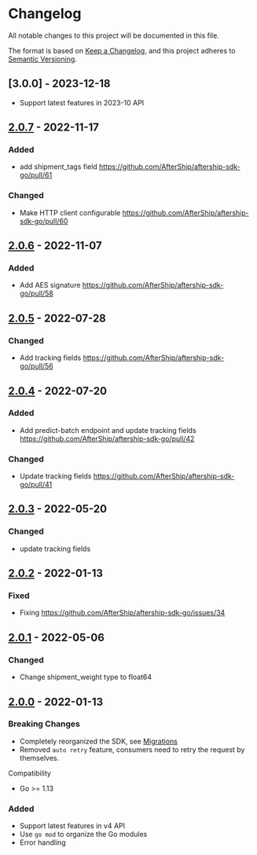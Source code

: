 # Changelog
All notable changes to this project will be documented in this file.

The format is based on [Keep a Changelog](https://keepachangelog.com/en/1.0.0/),
and this project adheres to [Semantic Versioning](https://semver.org/spec/v2.0.0.html).

## [3.0.0] - 2023-12-18
- Support latest features in 2023-10 API

## [2.0.7] - 2022-11-17
### Added
- add shipment_tags field https://github.com/AfterShip/aftership-sdk-go/pull/61
### Changed
- Make HTTP client configurable https://github.com/AfterShip/aftership-sdk-go/pull/60

## [2.0.6] - 2022-11-07
### Added
- Add AES signature https://github.com/AfterShip/aftership-sdk-go/pull/58

## [2.0.5] - 2022-07-28
### Changed
- Add tracking fields https://github.com/AfterShip/aftership-sdk-go/pull/56

## [2.0.4] - 2022-07-20
### Added
- Add predict-batch endpoint and update tracking fields https://github.com/AfterShip/aftership-sdk-go/pull/42
### Changed
- Update tracking fields https://github.com/AfterShip/aftership-sdk-go/pull/41

## [2.0.3] - 2022-05-20
### Changed
- update tracking fields

## [2.0.2] - 2022-01-13
### Fixed
- Fixing https://github.com/AfterShip/aftership-sdk-go/issues/34

## [2.0.1] - 2022-05-06
### Changed
- Change shipment_weight type to float64

## [2.0.0] - 2022-01-13
### Breaking Changes
- Completely reorganized the SDK, see [Migrations](https://github.com/AfterShip/aftership-sdk-go#migrations)
- Removed `auto retry` feature, consumers need to retry the request by themselves.

Compatibility
- Go >= 1.13
### Added
- Support latest features in v4 API
- Use `go mod` to organize the Go modules
- Error handling

[2.0.7]: https://github.com/AfterShip/aftership-sdk-go/compare/2.0.6...2.0.7
[2.0.6]: https://github.com/AfterShip/aftership-sdk-go/compare/2.0.5...2.0.6
[2.0.5]: https://github.com/AfterShip/aftership-sdk-go/compare/2.0.4...2.0.5
[2.0.4]: https://github.com/AfterShip/aftership-sdk-go/compare/v2.0.3...2.0.4
[2.0.3]: https://github.com/AfterShip/aftership-sdk-go/compare/v2.0.2...v2.0.3
[2.0.2]: https://github.com/AfterShip/aftership-sdk-go/compare/v2.0.1...v2.0.2
[2.0.1]: https://github.com/AfterShip/aftership-sdk-go/compare/v2.0.0...v2.0.1
[2.0.0]: https://github.com/AfterShip/aftership-sdk-go/releases/tag/v2.0.0
